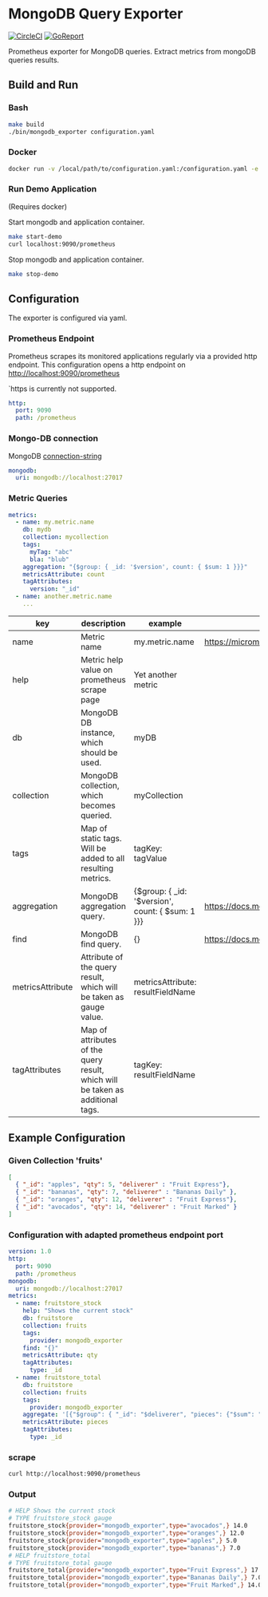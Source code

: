 # MongoDB Query Exporter

[![CircleCI](https://circleci.com/gh/ppussar/mongodb_exporter/tree/develop.svg?style=svg)](https://circleci.com/gh/ppussar/mongodb_exporter)
[![GoReport](https://goreportcard.com/badge/github.com/ppussar/mongodb_exporter)](https://goreportcard.com/report/github.com/ppussar/mongodb_exporter)

Prometheus exporter for MongoDB queries. Extract metrics from mongoDB queries results.

## Build and Run

### Bash

```bash
make build
./bin/mongodb_exporter configuration.yaml
```

### Docker

```bash
docker run -v /local/path/to/configuration.yaml:/configuration.yaml -e CONFIG=/configuration.yaml ppussar/mongodb_exporter
```

### Run Demo Application

(Requires docker)

Start mongodb and application container.
```bash
make start-demo
curl localhost:9090/prometheus
```

Stop mongodb and application container.
```bash
make stop-demo
```

## Configuration

The exporter is configured via yaml.

### Prometheus Endpoint

Prometheus scrapes its monitored applications regularly via a provided http endpoint. This configuration opens a http endpoint on [http://localhost:9090/prometheus](http://localhost:9090/prometheus)

`https is currently not supported.

```yaml class:"lineNo"
http:
  port: 9090
  path: /prometheus
```

### Mongo-DB connection

MongoDB [connection-string](https://docs.mongodb.com/manual/reference/connection-string/)

```yaml class:"lineNo"
mongodb:
  uri: mongodb://localhost:27017
```

### Metric Queries

```yaml class:"lineNo"
metrics:
  - name: my.metric.name
    db: mydb
    collection: mycollection
    tags:
      myTag: "abc"
      bla: "blub"
    aggregation: "{$group: { _id: '$version', count: { $sum: 1 }}}"
    metricsAttribute: count
    tagAttributes:
      version: "_id"
  - name: another.metric.name
    ...
```

| key              | description                                                                    | example                                          | reference                                                                 |
|------------------|--------------------------------------------------------------------------------|--------------------------------------------------|---------------------------------------------------------------------------|
| name             | Metric name                                                                    | my.metric.name                                   | <https://micrometer.io/docs/concepts#_naming_meters>       |
| help             | Metric help value on prometheus scrape page                                    | Yet another metric                               |                                                                           |
| db               | MongoDB DB instance, which should be used.                                     | myDB                                             |                                                                           |
| collection       | MongoDB collection, which becomes queried.                                     | myCollection                                     |                                                                           |
| tags             | Map of static tags. Will be added to all resulting metrics.                    | tagKey: tagValue                                 |                                                                           |
| aggregation      | MongoDB aggregation query.                                                     | {$group: { _id: '$version', count: { $sum: 1 }}} | <https://docs.mongodb.com/manual/reference/method/db.collection.aggregate/> |
| find             | MongoDB find query.                                                            | {}                                               | <https://docs.mongodb.com/manual/reference/method/db.collection.find/>      |
| metricsAttribute | Attribute of the query result, which will be taken as gauge value.             | metricsAttribute: resultFieldName                |                                                                           |
| tagAttributes    | Map of attributes of the query result, which will be taken as additional tags. | tagKey: resultFieldName                          |                                                                           |

## Example Configuration

### Given Collection 'fruits'

```json
[
  { "_id": "apples", "qty": 5, "deliverer" : "Fruit Express"},
  { "_id": "bananas", "qty": 7, "deliverer" : "Bananas Daily" },
  { "_id": "oranges", "qty": 12, "deliverer" : "Fruit Express"},
  { "_id": "avocados", "qty": 14, "deliverer" : "Fruit Marked" }
]
```

### Configuration with adapted prometheus endpoint port

```yaml
version: 1.0
http:
  port: 9090
  path: /prometheus
mongodb:
  uri: mongodb://localhost:27017
metrics:
  - name: fruitstore_stock
    help: "Shows the current stock"
    db: fruitstore
    collection: fruits
    tags:
      provider: mongodb_exporter
    find: "{}"
    metricsAttribute: qty
    tagAttributes:
      type: _id
  - name: fruitstore_total
    db: fruitstore
    collection: fruits
    tags:
      provider: mongodb_exporter
    aggregate: '[{"$group": { "_id": "$deliverer", "pieces": {"$sum": "$qty"}}}]'
    metricsAttribute: pieces
    tagAttributes:
      type: _id
```

### scrape

```bash
curl http://localhost:9090/prometheus
```

### Output

```bash
# HELP Shows the current stock
# TYPE fruitstore_stock gauge
fruitstore_stock{provider="mongodb_exporter",type="avocados",} 14.0
fruitstore_stock{provider="mongodb_exporter",type="oranges",} 12.0
fruitstore_stock{provider="mongodb_exporter",type="apples",} 5.0
fruitstore_stock{provider="mongodb_exporter",type="bananas",} 7.0
# HELP fruitstore_total
# TYPE fruitstore_total gauge
fruitstore_total{provider="mongodb_exporter",type="Fruit Express",} 17.0
fruitstore_total{provider="mongodb_exporter",type="Bananas Daily",} 7.0
fruitstore_total{provider="mongodb_exporter",type="Fruit Marked",} 14.0
```
